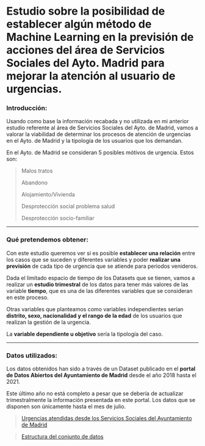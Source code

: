 # Estudio sobre la posibilidad de establecer algún método de Machine Learning en la previsión de acciones del área de Servicios Sociales del Ayto. Madrid para mejorar la atención al usuario de __urgencias__.

### Introducción:

Usando como base la información recabada y no utilizada en mi anterior estudio referente al área de Servicios Sociales del Ayto. de Madrid, vamos a valorar la viabilidad de determinar los procesos de atención de urgencias en el Ayto. de Madrid y la tipología de los usuarios que los demandan.

En el Ayto. de Madrid se consideran 5 posibles mótivos de urgencia. Estos son:

  >Malos tratos
  >
  >Abandono  
  >
  >Alojamiento/Vivienda
  >
  >Desprotección social problema salud  
  >
  >Desprotección socio-familiar 


---

### Qué pretendemos obtener: 

Con este estudio queremos ver si es posible __establecer una relación__ entre los casos que se suceden y diferentes variables y poder __realizar una previsión__ de cada tipo de urgencia que se atiende para periodos venideros.

Dada el limitado espacio de tiempo de los Datasets que se tienen, vamos a realizar un __estudio trimestral__ de los datos para tener más valores de las variable __tiempo__, que es una de las diferentes variables que se consideran en este proceso. 

Otras variables que planteamos como variables independientes serían __distrito, sexo, nacionalidad y el rango de la edad__ de los usuarios que realizan la gestión de la urgencia.

La __variable dependiente u objetivo__ sería la tipología del caso.


***

### Datos utilizados:
Los datos obtenidos han sido a través de un Dataset publicado en el __portal de Datos Abiertos del Ayuntamiento de Madrid__ desde  el año  2018 hasta el 2021.

Este último año no está completo a pesar que se debería de actualizar trimestralmente la información presentada en este portal. Los datos que se disponen son únicamente hasta el mes de julio.
  >[Urgencias atendidas desde los Servicios Sociales del Ayuntamiento de Madrid][Data_1]

  >[Estructura del conjunto de datos][Data_2]



[Data_1]:https://datos.madrid.es/portal/site/egob/menuitem.c05c1f754a33a9fbe4b2e4b284f1a5a0/?vgnextoid=0b006dace9578610VgnVCM1000001d4a900aRCRD&vgnextchannel=374512b9ace9f310VgnVCM100000171f5a0aRCRD&vgnextfmt=default
[Data_2]:https://datos.madrid.es/FWProjects/egob/Catalogo/SociedadBienestar/Ficheros/Estructura_DS_Urgencias_Centros_Servicios_Sociales.pdf



